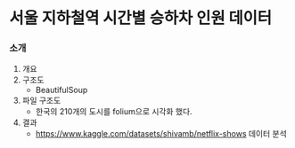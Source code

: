 # 서울 지하철역 시간별 승하차 인원 데이터 

### 소개
 1. 개요
 2. 구조도
    * BeautifulSoup
 3. 파일 구조도
    * 한국의 210개의 도시를 folium으로 시각화 했다.
 4. 결과
    * https://www.kaggle.com/datasets/shivamb/netflix-shows 데이터 분석
